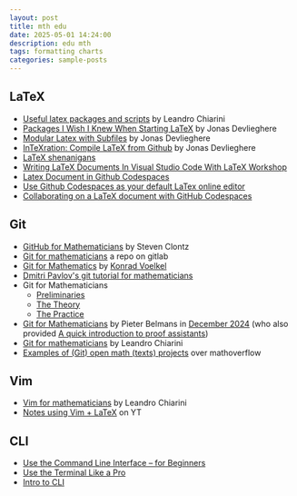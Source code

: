 ```yaml
---
layout: post
title: mth edu
date: 2025-05-01 14:24:00
description: edu mth
tags: formatting charts
categories: sample-posts
---
```


## LaTeX

- [Useful latex packages and scripts](https://www.lchiarini.com/latex/2025/02/10/Useful.html) by Leandro Chiarini
- [Packages I Wish I Knew When Starting LaTeX](https://jonasdevlieghere.com/post/latex-packages-i-wish-i-knew/) by Jonas Devlieghere
- [Modular Latex with Subfiles](https://jonasdevlieghere.com/post/modular-latex-with-subfiles/) by Jonas Devlieghere
- [InTeXration: Compile LaTeX from Github](https://jonasdevlieghere.com/post/intexration-compile-latex-from-github/) by Jonas Devlieghere
- [LaTeX shenanigans](https://idrissi.eu/post/latex-shenanigans/)
- [Writing LaTeX Documents In Visual Studio Code With LaTeX Workshop](https://medium.com/@rcpassos/writing-latex-documents-in-visual-studio-code-with-latex-workshop-d9af6a6b2815)
- [Latex Document in Github Codespaces](https://www.zonca.dev/posts/2023-03-16-latex-github-codespaces)
- [Use Github Codespaces as your default LaTex online editor](https://andsfonseca.medium.com/use-github-codespaces-as-your-default-latex-online-editor-5519baf49224)
- [Collaborating on a LaTeX document with GitHub Codespaces](https://docs.calkit.org/tutorials/latex-codespaces/)

## Git

- [GitHub for Mathematicians](https://g4m.code4math.org/frontmatter.html) by Steven Clontz
- [Git for mathematicians](https://gitlab.bcamath.org/fponce/git-for-mathematicians) a repo on gitlab
- [Git for Mathematics](https://www.konradvoelkel.com/2015/05/git-for-math/) by [Konrad Voelkel](https://www.konradvoelkel.com/)
- [Dmitri Pavlov's git tutorial for mathematicians](https://dmitripavlov.org/git)
- Git for Mathematicians
  - [Preliminaries](https://idrissi.eu/post/git-1-preliminaries/)
  - [The Theory](https://idrissi.eu/post/git-2-theory/)
  - [The Practice](https://idrissi.eu/post/git-3-practice/)
- [Git for Mathematicians](https://math.uni.lu/grace/assets/git.pdf) by Pieter Belmans in [December 2024](https://math.uni.lu/grace/activities/#git) (who also provided [A quick introduction to proof assistants](https://math.uni.lu/grace/assets/kickoff-lean.pdf))
- [Git for mathematicians](https://www.lchiarini.com/git/2022/05/28/Git-for-mathematicians.html) by Leandro Chiarini
- [Examples of (Git) open math (texts) projects](https://mathoverflow.net/questions/282340/examples-of-git-open-math-texts-projects) over mathoverflow

## Vim

- [Vim for mathematicians](https://www.lchiarini.com/vim/2022/05/28/Vim-for-mathematicians.html) by Leandro Chiarini
- [Notes using Vim + LaTeX](https://www.youtube.com/watch?v=DOtM1mrWjUo) on YT

## CLI

- [Use the Command Line Interface – for Beginners](https://www.freecodecamp.org/news/how-to-use-the-cli-beginner-guide/)
- [Use the Terminal Like a Pro](https://www.freecodecamp.org/news/command-line-for-beginners/)
- [Intro to CLI](https://tutorial.djangogirls.org/en/intro_to_command_line/)
